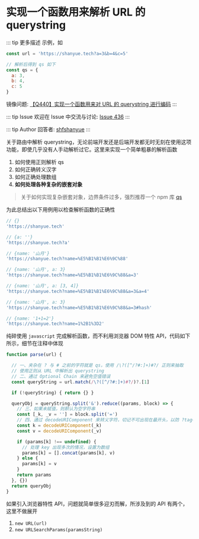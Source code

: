 # 实现一个函数用来解析 URL 的 querystring

::: tip 更多描述 
 示例，如

``` js
const url = 'https://shanyue.tech?a=3&b=4&c=5'

// 解析后得到 qs 如下
const qs = {
  a: 3,
  b: 4,
  c: 5
}
```

镜像问题: [【Q440】实现一个函数用来对 URL 的 querystring 进行编码](https://github.com/shfshanyue/Daily-Question/issues/448) 
:::

::: tip Issue 
 欢迎在 Issue 中交流与讨论: [Issue 436](https://github.com/shfshanyue/Daily-Question/issues/436) 
:::

::: tip Author 
回答者: [shfshanyue](https://github.com/shfshanyue) 
:::

关于路由中解析 querystring，无论前端开发还是后端开发都无时无刻在使用这项功能，即使几乎没有人手动解析过它。这里来实现一个简单粗暴的解析函数

1. 如何使用正则解析 qs
1. 如何正确转义汉字
1. 如何正确处理数组
1. **如何处理各种复杂的嵌套对象**

> 关于如何实现复杂嵌套对象，边界条件过多，强烈推荐一个 npm 库 [qs](https://github.com/ljharb/qs)

为此总结出以下用例用以检查解析函数的正确性

``` js
// {}
'https://shanyue.tech' 

// {a: ''}
'https://shanyue.tech?a' 

// {name: '山月'}
'https://shanyue.tech?name=%E5%B1%B1%E6%9C%88'    

// {name: '山月', a: 3}                
'https://shanyue.tech?name=%E5%B1%B1%E6%9C%88&a=3'            

// {name: '山月', a: [3, 4]}
'https://shanyue.tech?name=%E5%B1%B1%E6%9C%88&a=3&a=4'   

// {name: '山月', a: 3}
'https://shanyue.tech?name=%E5%B1%B1%E6%9C%88&a=3#hash' 

// {name: '1+1=2'}
'https://shanyue.tech?name=1%2B1%3D2' 
```

纯碎使用 `javascript` 完成解析函数，而不利用浏览器 DOM 特性 API，代码如下所示，细节在注释中体现

``` js
function parse(url) {

  // 一、夹杂在 ? 与 # 之前的字符就是 qs，使用 /\?([^/?#:]+)#?/ 正则来抽取
  // 使用正则从 URL 中解析出 querystring
  // 二、通过 Optional Chain 来避免空值错误
  const queryString = url.match(/\?([^/?#:]+)#?/)?.[1]

  if (!queryString) { return {} }

  queryObj = queryString.split('&').reduce((params, block) => {
    // 三、如果未赋值，则默认为空字符串
    const [_k, _v = ''] = block.split('=')
    // 四、通过 decodeURIComponent 来转义字符，切记不可出现在最开头，以防 ?tag=test&title=1%2B1%3D2 出错
    const k = decodeURIComponent(_k)
    const v = decodeURIComponent(_v)

    if (params[k] !== undefined) {
      // 处理 key 出现多次的情况，设置为数组
      params[k] = [].concat(params[k], v)
    } else {
      params[k] = v
    }
    return params
  }, {})
  return queryObj
}
```

如果引入浏览器特性 API，问题就简单很多迎刃而解，所涉及到的 API 有两个，这里不做展开

1. `new URL(url)`
1. `new URLSearchParams(paramsString)`